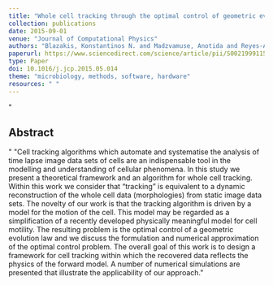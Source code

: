 ```yaml
--- 
title: "Whole cell tracking through the optimal control of geometric evolution laws"
collection: publications
date: 2015-09-01
venue: "Journal of Computational Physics"
authors: "Blazakis, Konstantinos N. and Madzvamuse, Anotida and Reyes-Aldasoro, Constantino Carlos and Styles, Vanessa and Venkataraman, Chandrasekhar"
paperurl: https://www.sciencedirect.com/science/article/pii/S0021999115003423
type: Paper
doi: 10.1016/j.jcp.2015.05.014
theme: "microbiology, methods, software, hardware"
resources: " "
--- 
```

"<h2> Abstract </h2>" "Cell tracking algorithms which automate and systematise the analysis of time lapse image data sets of cells are an indispensable tool in the modelling and understanding of cellular phenomena. In this study we present a theoretical framework and an algorithm for whole cell tracking. Within this work we consider that “tracking” is equivalent to a dynamic reconstruction of the whole cell data (morphologies) from static image data sets. The novelty of our work is that the tracking algorithm is driven by a model for the motion of the cell. This model may be regarded as a simplification of a recently developed physically meaningful model for cell motility. The resulting problem is the optimal control of a geometric evolution law and we discuss the formulation and numerical approximation of the optimal control problem. The overall goal of this work is to design a framework for cell tracking within which the recovered data reflects the physics of the forward model. A number of numerical simulations are presented that illustrate the applicability of our approach."
